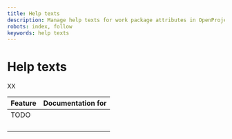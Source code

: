 ```yaml
---
title: Help texts
description: Manage help texts for work package attributes in OpenProject
robots: index, follow
keywords: help texts
---
```


# Help texts

XX

| Feature                                                      | Documentation for |
| ------------------------------------------------------------ | ----------------- |
| TODO |                   |
|                                                              |                   |
|                                                              |                   |
|                                                              |                   |
|                                                              |                   |

